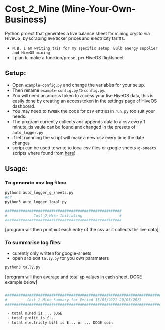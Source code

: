 # Cost_2_Mine (Mine-Your-Own-Business)
Python project that generates a live balance sheet for mining crypto via HiveOS, by scraping live ticker prices and electricity tariffs.

 - `N.B. I am writing this for my specific setup, Bulb energy supplier and HiveOS mining` 
 - I plan to make a function/preset per HiveOS flightsheet

## Setup:
 - Open `example-config.py` and change the variables for your setup.
 - Then rename `example-config.py` to `config.py`.
 - You will need an access token to access your live HiveOS data, this is easily done by creating an access token in the settings page of HiveOS dashboard. 
 - You may need to tweak the code for csv entries in `run.py` too suit your needs. 
 - The program currently collects and appends data to a csv every 1 minute, tis vaule can be found and changed in the presets of `auto_logger.py` 
 - if left runnning the script will make a new csv every time the date changes
 - script can be used to write to local csv files or google sheets (`g-sheets` scripts where found from [here](https://blog.coupler.io/python-to-google-sheets/))

## Usage:
### To generate csv log files:

```py
python3 auto_logger_g_sheets.py
#or
python3 auto_logger_local.py
```

```bash
#####################################################
#            Cost_2_Mine Initiating                 #
#####################################################
```
[program will then print out each entry of the csv as it collects the live data]

### To summarise log files:
 - curently only written for google-sheets
 - open and edit `tally.py` for you own paramaters

```py
python3 tally.py
```
[program will then average and total up values in each sheet, DOGE example below]

```bash

############################################################################
#         Cost_2_Mine Summary for Period 15/05/2021-20/05/2021             #
############################################################################

 - total mined is ... DOGE
 - total profit is £...
 - total electricty bill is £... or ... DOGE coin
 ```
